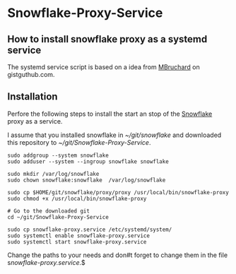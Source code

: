 # Snowflake-Proxy-Service

## How to install snowflake proxy as a systemd service

The systemd service script is based on a idea from [MBruchard](https://gist.github.com/MBurchard/e166dc0c3c041c7e6f179efd88385cdb) on gistguthub.com.


## Installation

Perfore the following steps to install the start an stop of the [Snowflake](https://git.torproject.org/pluggable-transports/snowflake.git) proxy as a service.

I assume that you installed snowflake in *~/git/snowflake* and downloaded this repository to *~/git/Snowflake-Proxy-Service*.

    
    sudo addgroup --system snowflake
    sudo adduser --system --ingroup snowflake snowflake
    
    sudo mkdir /var/log/snowflake
    sudo chown snowflake:snowflake  /var/log/snowflake
    
    sudo cp $HOME/git/snowflake/proxy/proxy /usr/local/bin/snowflake-proxy
    sudo chmod +x /usr/local/bin/snowflake-proxy
    
    # Go to the downloaded git
    cd ~/git/Snowflake-Proxy-Service

    sudo cp snowflake-proxy.service /etc/systemd/system/
    sudo systemctl enable snowflake-proxy.service
    sudo systemctl start snowflake-proxy.service

Change the paths to your needs and don#t forget to change them in the file s*nowflake-proxy.service*.$


